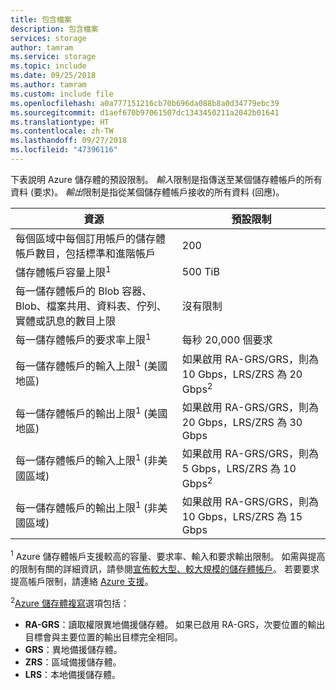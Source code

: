 ```yaml
---
title: 包含檔案
description: 包含檔案
services: storage
author: tamram
ms.service: storage
ms.topic: include
ms.date: 09/25/2018
ms.author: tamram
ms.custom: include file
ms.openlocfilehash: a0a777151216cb70b696da088b8a0d34779ebc39
ms.sourcegitcommit: d1aef670b97061507dc1343450211a2042b01641
ms.translationtype: HT
ms.contentlocale: zh-TW
ms.lasthandoff: 09/27/2018
ms.locfileid: "47396116"
---
```

下表說明 Azure 儲存體的預設限制。 *輸入*限制是指傳送至某個儲存體帳戶的所有資料 (要求)。 *輸出*限制是指從某個儲存體帳戶接收的所有資料 (回應)。

| 資源 | 預設限制 |
| --- | --- |
| 每個區域中每個訂用帳戶的儲存體帳戶數目，包括標準和進階帳戶 | 200 |
| 儲存體帳戶容量上限<sup>1</sup> | 500 TiB |
| 每一儲存體帳戶的 Blob 容器、Blob、檔案共用、資料表、佇列、實體或訊息的數目上限 | 沒有限制 |
| 每一儲存體帳戶的要求率上限<sup>1</sup> | 每秒 20,000 個要求 |
| 每一儲存體帳戶的輸入上限<sup>1</sup> (美國地區) | 如果啟用 RA-GRS/GRS，則為 10 Gbps，LRS/ZRS 為 20 Gbps<sup>2</sup> |
| 每一儲存體帳戶的輸出上限<sup>1</sup> (美國地區) | 如果啟用 RA-GRS/GRS，則為 20 Gbps，LRS/ZRS 為 30 Gbps |
| 每一儲存體帳戶的輸入上限<sup>1</sup> (非美國區域) | 如果啟用 RA-GRS/GRS，則為 5 Gbps，LRS/ZRS 為 10 Gbps<sup>2</sup> |
| 每一儲存體帳戶的輸出上限<sup>1</sup> (非美國區域) | 如果啟用 RA-GRS/GRS，則為 10 Gbps，LRS/ZRS 為 15 Gbps |

<sup>1</sup> Azure 儲存體帳戶支援較高的容量、要求率、輸入和要求輸出限制。 如需與提高的限制有關的詳細資訊，請參閱[宣佈較大型、較大規模的儲存體帳戶](https://azure.microsoft.com/blog/announcing-larger-higher-scale-storage-accounts/)。 若要要求提高帳戶限制，請連絡 [Azure 支援](https://azure.microsoft.com/support/faq/)。

<sup>2</sup>[Azure 儲存體複寫](https://docs.microsoft.com/azure/storage/common/storage-redundancy)選項包括：
* **RA-GRS**：讀取權限異地備援儲存體。 如果已啟用 RA-GRS，次要位置的輸出目標會與主要位置的輸出目標完全相同。
* **GRS**：異地備援儲存體。 
* **ZRS**：區域備援儲存體。
* **LRS**：本地備援儲存體。 

